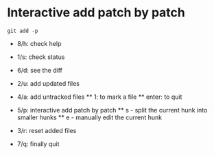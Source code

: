 # Interactive add patch by patch
`git add -p`

* 8/h: check help
* 1/s: check status
* 6/d: see the diff

* 2/u: add updated files
* 4/a: add untracked files
** 1: to mark a file
** enter: to quit

* 5/p: interactive add patch by patch
** s - split the current hunk into smaller hunks
** e - manually edit the current hunk

* 3/r: reset added files
* 7/q: finally quit
